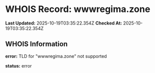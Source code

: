 # WHOIS Record: wwwregima.zone

**Last Updated:** 2025-10-19T03:35:22.354Z
**Checked At:** 2025-10-19T03:35:22.354Z

## WHOIS Information

**error:** TLD for "wwwregima.zone" not supported

**status:** error

